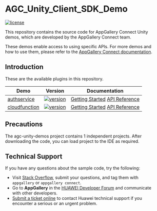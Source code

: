 # AGC_Unity_Client_SDK_Demo
[![license](https://img.shields.io/badge/license-Apache--2.0-green)](./LICENCE)

This repository contains the source code for AppGallery Connect Unity demos, which are developed by the AppGallery Connect team.

These demos enable access to using specific APIs. For more demos and how to use them, please refer to the [AppGallery Connect documentation](https://developer.huawei.com/consumer/en/doc/development/AppGallery-connect-Guides/unity-agcsdk-getting-started-0000001322913745).


## Introduction
These are the available plugins in this repository.

| Demo             | Version   | Documentation |
|------------------|-----------|---------------|
|[authservice](https://github.com/AppGalleryConnect/agc-client-demos-unity/tree/main/auth)| [![version](https://img.shields.io/badge/Release-1.1.0.300-yellow)](./)|[Getting Started](https://developer.huawei.com/consumer/en/doc/development/AppGallery-connect-Guides/agc-get-started-unity-0000001292077664) [API Reference](https://developer.huawei.com/consumer/en/doc/development/AppGallery-connect-References/unity-api-auth-overview-0000001344616785) |
|[cloudfunction](./cloud-functions/)|[![version](https://img.shields.io/badge/Release-1.1.0.300-yellow)](./)|[Getting Started](https://developer.huawei.com/consumer/en/doc/development/AppGallery-connect-Guides/agc-get-started-unity-0000001292077664) [API Reference](https://developer.huawei.com/consumer/en/doc/development/AppGallery-connect-References/agc-cloudfunctions-crossframework-api-0000001172879083) |


## Precautions
The agc-unity-demos project contains 1 independent projects. After downloading the code, you can load  project to the IDE as required.

## Technical Support
If you have any questions about the sample code, try the following:
- Visit [Stack Overflow](https://stackoverflow.com/questions/tagged/appgallery), submit your questions, and tag them with `appgallery` or `appgallery connect`.
- Go to **AppGallery** in the [HUAWEI Developer Forum](https://forums.developer.huawei.com/forumPortal/en/home?fid=0101188387844930001) and communicate with other developers.
- [Submit a ticket online](https://developer.huawei.com/consumer/en/support/feedback/#/) to contact Huawei technical support if you encounter a serious or an urgent problem.


